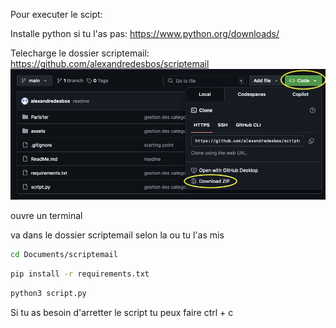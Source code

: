Pour executer le scipt:

Installe python si tu l'as pas: https://www.python.org/downloads/

Telecharge le dossier scriptemail: https://github.com/alexandredesbos/scriptemail
![aperçu du script](assets/images/github.png)

ouvre un terminal 

va dans le dossier scriptemail selon la ou tu l'as mis
```bash
cd Documents/scriptemail
```
```bash
pip install -r requirements.txt
```

```bash
python3 script.py
```

Si tu as besoin d'arretter le script tu peux faire ctrl + c
